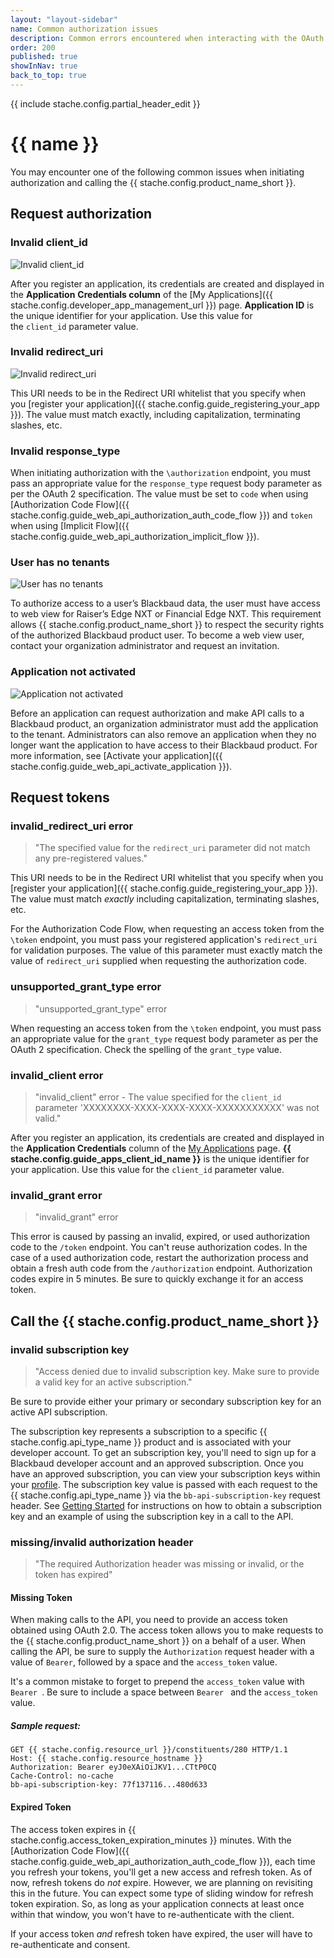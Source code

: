 ```yaml
---
layout: "layout-sidebar"
name: Common authorization issues
description: Common errors encountered when interacting with the OAuth endpoints.
order: 200
published: true
showInNav: true
back_to_top: true
---
```


{{ include stache.config.partial_header_edit }}

# {{ name }}

You may encounter one of the following common issues when initiating authorization and calling the {{ stache.config.product_name_short }}.

## Request authorization

### Invalid client_id 

![Invalid client_id](/assets/img/invalid_client_id.png "Invalid client_id")

After you register an application, its credentials are created and displayed in the **Application** **Credentials column** of the [My Applications]({{ stache.config.developer_app_management_url }}) page. **Application ID** is the unique identifier for your application. Use this value for the `client_id` parameter value.

### Invalid redirect_uri

![Invalid redirect_uri](/assets/img/invalid_redirect_uri.png "Invalid redirect_uri")

This URI needs to be in the Redirect URI whitelist that you specify when you [register your application]({{ stache.config.guide_registering_your_app }}). The value must match exactly, including capitalization, terminating slashes, etc.

### Invalid response_type

When initiating authorization with the `\authorization` endpoint, you must pass an appropriate value for the `response_type` request body parameter as per the OAuth 2 specification. The value must be set to `code` when using [Authorization Code Flow]({{ stache.config.guide_web_api_authorization_auth_code_flow }}) and `token` when using [Implicit Flow]({{ stache.config.guide_web_api_authorization_implicit_flow }}).

### User has no tenants

![User has no tenants](/assets/img/auth_no_tenants.png "User has no tenants")

To authorize access to a user’s Blackbaud data, the user must have access to web view for Raiser’s Edge NXT or Financial Edge NXT. This requirement allows {{ stache.config.product_name_short }} to respect the security rights of the authorized Blackbaud product user. To become a web view user, contact your organization administrator and request an invitation.

### Application not activated

![Application not activated](/assets/img/auth_application_not_activated.png "Application not activated")

Before an application can request authorization and make API calls to a Blackbaud product, an organization administrator must add the application to the tenant. Administrators can also remove an application when they no longer want the application to have access to their Blackbaud product. For more information, see [Activate your application]({{ stache.config.guide_web_api_activate_application }}).

## Request tokens

### invalid_redirect_uri error

> "The specified value for the `redirect_uri` parameter did not match any pre-registered values."

This URI needs to be in the Redirect URI whitelist that you specify when you [register your application]({{ stache.config.guide_registering_your_app }}).  The value must match _exactly_ including capitalization, terminating slashes, etc.

For the Authorization Code Flow, when requesting an access token from the `\token` endpoint, you must pass your registered application's `redirect_uri` for validation purposes.  The value of this parameter must exactly match the value of `redirect_uri` supplied when requesting the authorization code.

### unsupported_grant_type error

> "unsupported_grant_type" error

When requesting an access token from the `\token` endpoint, you must pass an appropriate value for the `grant_type` request body parameter as per the OAuth 2 specification.  Check the spelling of the `grant_type` value.

### invalid_client error

> "invalid_client" error - The value specified for the `client_id` parameter 'XXXXXXXX-XXXX-XXXX-XXXX-XXXXXXXXXXX' was not valid."

After you register an application, its credentials are created and displayed in the **Application Credentials** column of the <a href="{{ stache.config.developer_app_management_url }}" target= "_blank">My Applications</a> page. **{{ stache.config.guide_apps_client_id_name }}** is the unique identifier for your application.  Use this value for the `client_id` parameter value.

### invalid_grant error

> "invalid_grant" error

 This error is caused by passing an invalid, expired, or used authorization code to the `/token` endpoint. You can't reuse authorization codes. In the case of a used authorization code, restart the authorization process and obtain a fresh auth code from the `/authorization` endpoint.  Authorization codes expire in 5 minutes.  Be sure to quickly exchange it for an access token.

## Call the {{ stache.config.product_name_short }}

### invalid subscription key

> "Access denied due to invalid subscription key. Make sure to provide a valid key for an active subscription."

Be sure to provide either your primary or secondary subscription key for an active API subscription.

The subscription key represents a subscription to a specific {{ stache.config.api_type_name }} product and is associated with your developer account. To get an subscription key, you'll need to sign up for a Blackbaud developer account and an approved subscription. Once you have an approved subscription, you can view your subscription keys within your <a href="{{ stache.config.portal_profile }}" target= "_blank">profile</a>.  The subscription key value is passed with each request to the {{ stache.config.api_type_name }} via the  `bb-api-subscription-key` request header. See <a href="{{ stache.config.guide_getting_started }}" target="_blank">Getting Started</a> for instructions on how to obtain a subscription key and an example of using the subscription key in a call to the API.

### missing/invalid authorization header

> "The required Authorization header was missing or invalid, or the token has expired"

#### Missing Token

When making calls to the API, you need to provide an access token obtained using OAuth 2.0. The access token allows you to make requests to the {{ stache.config.product_name_short }} on a behalf of a user. When calling the API, be sure to supply the `Authorization` request header with a value of `Bearer`, followed by a space and the `access_token` value.

It's a common mistake to forget to prepend the `access_token` value with `Bearer `.  Be sure to include a space between `Bearer ` and the `access_token` value.

##### Sample request:

<pre><code class="language-http">GET {{ stache.config.resource_url }}/constituents/280 HTTP/1.1
Host: {{ stache.config.resource_hostname }}
Authorization: Bearer eyJ0eXAiOiJKV1...CTtP0CQ
Cache-Control: no-cache
bb-api-subscription-key: 77f137116...480d633
</code></pre>

#### Expired Token

The access token expires in {{ stache.config.access_token_expiration_minutes }} minutes.  With the [Authorization Code Flow]({{ stache.config.guide_web_api_authorization_auth_code_flow }}), each time you refresh your tokens, you'll get a new access and refresh token.  As of now, refresh tokens do _not_ expire.  However, we are planning on revisiting this in the future.  You can expect some type of sliding window for refresh token expiration. So, as long as your application connects at least once within that window, you won't have to re-authenticate with the client.

If your access token _and_ refresh token have expired, the user will have to re-authenticate and consent.

